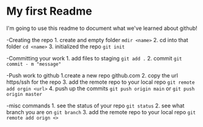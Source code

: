 # My first Readme

I'm going to use this readme to document what we've learned about github!

-Creating the repo
    1. create and empty folder `mdir <name>`
    2. cd into that folder `cd <name>`
    3. initialized the repo `git init`

-Committing your work
    1. add files to staging `git add .`
    2. commit `git commit - m "message"`

-Push work to github
    1.create a new repo github.com
    2. copy the url https/ssh for the repo
    3. add the remote repo to your local repo `git remote add orgin <url>`
    4. push up the commits `git push origin main` or `git push origin master`

-misc commands
    1. see the status of your repo `git status`
    2. see what branch you are on `git branch`
    3. add the remote repo to your local repo `git remote add orign <>`